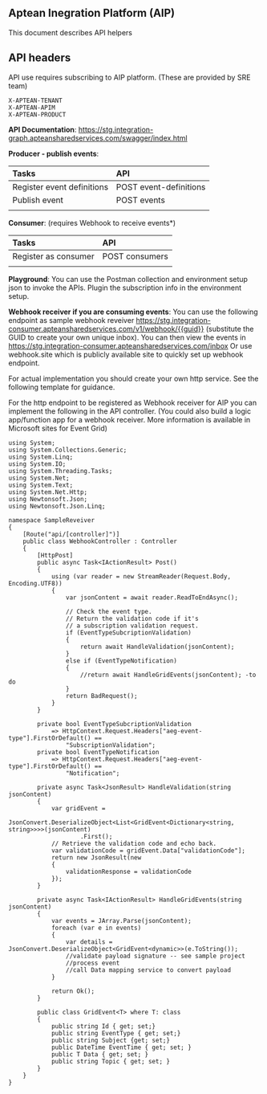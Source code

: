 ## Aptean Inegration Platform (AIP)
This document describes API helpers

## API headers
API use requires subscribing to AIP platform. (These are provided by SRE team)
```
X-APTEAN-TENANT
X-APTEAN-APIM
X-APTEAN-PRODUCT
```
**API Documentation**: https://stg.integration-graph.apteansharedservices.com/swagger/index.html

**Producer - publish events**:

| **Tasks**                  | **API**                |
| :------------------------- | :--------------------- |
| Register event definitions | POST event-definitions |
| Publish event              | POST events            |
|                            |                        |

**Consumer**: (requires Webhook to receive events*)

| **Tasks**            | **API**        |
| :------------------- | :------------- |
| Register as consumer | POST consumers |
|                      |                |

**Playground**: You can use the Postman collection and environment setup json to invoke the APIs. Plugin the subscription info in the environment setup.

**Webhook receiver if you are consuming events**:
You can use the following endpoint as sample webhook reveiver https://stg.integration-consumer.apteansharedservices.com/v1/webhook/{{guid}} 
(substitute the GUID to create your own unique inbox). You can then view the events in https://stg.integration-consumer.apteansharedservices.com/inbox
Or use webhook.site which is publicly available site to quickly set up webhook endpoint.

For actual implementation you should create your own http service. See the following template for guidance.

For the http endpoint to be registered as Webhook receiver for AIP you can implement the following in the API controller. (You could also build a logic app/function app for a webhook receiver. More information is available in Microsoft sites for Event Grid)

```
using System;
using System.Collections.Generic;
using System.Linq;
using System.IO;
using System.Threading.Tasks;
using System.Net;
using System.Text;
using System.Net.Http;
using Newtonsoft.Json;
using Newtonsoft.Json.Linq;

namespace SampleReveiver
{
    [Route("api/[controller]")]
    public class WebhookController : Controller
    {
        [HttpPost]
        public async Task<IActionResult> Post()
        {
            using (var reader = new StreamReader(Request.Body, Encoding.UTF8))
            {
                var jsonContent = await reader.ReadToEndAsync();

                // Check the event type.
                // Return the validation code if it's 
                // a subscription validation request. 
                if (EventTypeSubcriptionValidation)
                {
                    return await HandleValidation(jsonContent);
                }
                else if (EventTypeNotification)
                {
                    //return await HandleGridEvents(jsonContent); -to do
                }            
                return BadRequest();                
            }
        }

        private bool EventTypeSubcriptionValidation
            => HttpContext.Request.Headers["aeg-event-type"].FirstOrDefault() ==
                "SubscriptionValidation";
        private bool EventTypeNotification
            => HttpContext.Request.Headers["aeg-event-type"].FirstOrDefault() ==
                "Notification";

        private async Task<JsonResult> HandleValidation(string jsonContent)
        {
            var gridEvent =
                JsonConvert.DeserializeObject<List<GridEvent<Dictionary<string, string>>>>(jsonContent)
                    .First();
            // Retrieve the validation code and echo back.
            var validationCode = gridEvent.Data["validationCode"];
            return new JsonResult(new
            {
                validationResponse = validationCode
            });
        }

        private async Task<IActionResult> HandleGridEvents(string jsonContent)
        {
            var events = JArray.Parse(jsonContent);
            foreach (var e in events)
            {
                var details = JsonConvert.DeserializeObject<GridEvent<dynamic>>(e.ToString());
                //validate payload signature -- see sample project
                //process event
                //call Data mapping service to convert payload
            }

            return Ok();
        }

        public class GridEvent<T> where T: class
        {
            public string Id { get; set;}
            public string EventType { get; set;}
            public string Subject {get; set;}
            public DateTime EventTime { get; set; } 
            public T Data { get; set; } 
            public string Topic { get; set; }
        }
    }
}
```
